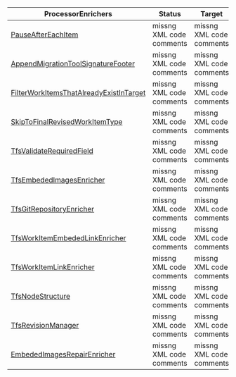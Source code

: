 | ProcessorEnrichers | Status | Target    | Usage                              |
|------------------------|---------|---------|------------------------------------------|
| [PauseAfterEachItem](/docs/Reference/v2/ProcessorEnrichers/PauseAfterEachItem.md) | missng XML code comments | missng XML code comments | missng XML code comments |
| [AppendMigrationToolSignatureFooter](/docs/Reference/v2/ProcessorEnrichers/AppendMigrationToolSignatureFooter.md) | missng XML code comments | missng XML code comments | missng XML code comments |
| [FilterWorkItemsThatAlreadyExistInTarget](/docs/Reference/v2/ProcessorEnrichers/FilterWorkItemsThatAlreadyExistInTarget.md) | missng XML code comments | missng XML code comments | missng XML code comments |
| [SkipToFinalRevisedWorkItemType](/docs/Reference/v2/ProcessorEnrichers/SkipToFinalRevisedWorkItemType.md) | missng XML code comments | missng XML code comments | missng XML code comments |
| [TfsValidateRequiredField](/docs/Reference/v2/ProcessorEnrichers/TfsValidateRequiredField.md) | missng XML code comments | missng XML code comments | missng XML code comments |
| [TfsEmbededImagesEnricher](/docs/Reference/v2/ProcessorEnrichers/TfsEmbededImagesEnricher.md) | missng XML code comments | missng XML code comments | missng XML code comments |
| [TfsGitRepositoryEnricher](/docs/Reference/v2/ProcessorEnrichers/TfsGitRepositoryEnricher.md) | missng XML code comments | missng XML code comments | missng XML code comments |
| [TfsWorkItemEmbededLinkEnricher](/docs/Reference/v2/ProcessorEnrichers/TfsWorkItemEmbededLinkEnricher.md) | missng XML code comments | missng XML code comments | missng XML code comments |
| [TfsWorkItemLinkEnricher](/docs/Reference/v2/ProcessorEnrichers/TfsWorkItemLinkEnricher.md) | missng XML code comments | missng XML code comments | missng XML code comments |
| [TfsNodeStructure](/docs/Reference/v2/ProcessorEnrichers/TfsNodeStructure.md) | missng XML code comments | missng XML code comments | missng XML code comments |
| [TfsRevisionManager](/docs/Reference/v2/ProcessorEnrichers/TfsRevisionManager.md) | missng XML code comments | missng XML code comments | missng XML code comments |
| [EmbededImagesRepairEnricher](/docs/Reference/v2/ProcessorEnrichers/EmbededImagesRepairEnricher.md) | missng XML code comments | missng XML code comments | missng XML code comments |
